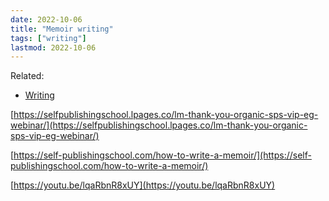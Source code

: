 ```yaml
---
date: 2022-10-06
title: "Memoir writing"
tags: ["writing"]
lastmod: 2022-10-06
---
```


Related:

- [Writing](/writing/)

[https://selfpublishingschool.lpages.co/lm-thank-you-organic-sps-vip-eg-webinar/](https://selfpublishingschool.lpages.co/lm-thank-you-organic-sps-vip-eg-webinar/)  
  
[https://self-publishingschool.com/how-to-write-a-memoir/](https://self-publishingschool.com/how-to-write-a-memoir/)  
  
[https://youtu.be/lqaRbnR8xUY](https://youtu.be/lqaRbnR8xUY)
